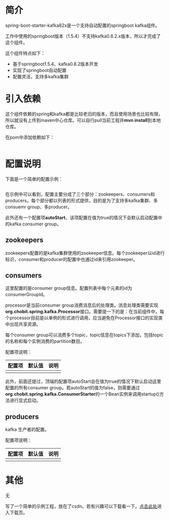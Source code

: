 # 简介

spring-boot-starter-kafka82x是一个支持自动配置的springboot kafka组件。  

工作中使用的springboot版本（1.5.4）不支持kafka0.8.2.x版本，所以才完成了这个组件。

这个组件特点如下：

* 基于springboot1.5.4、kafka0.8.2版本开发
* 实现了springboot自动配置
* 配置灵活，支持多kafka集群

# 引入依赖

这个组件依赖的spring和kafka都是比较老旧的版本，而且使用场景也比较有限，所以就没有上传到maven中心仓库。可以自行pull当前工程并**mvn install**到本地仓库。

在pom中添加依赖如下：

```xml

```

# 配置说明

下面是一个简单的配置示例：

```yml
```

在示例中可以看到，配置主要分成了三个部分：zookeepers、consumers和producers。每个部分都以列表的形式提供，目的是为了支持多kafka集群、多consuemr group、多producer。

此外还有一个配置项**autoStart**，该项配置在值为true的情况下会默认启动配置中的kafka consumer group。

## zookeepers

zookeepers配置的是kafka集群使用的zookeeper信息。每个zookeeper以id进行标识，consumer和producer的配置中也通过id来引用zookeeper。

## consumers

这里配置的是consumer group信息。配置列表中每个元素的id为consumerGroupId。  

processor是当前consumer group消费消息后的处理类。消息处理类需要实现**org.chobit.spring.kafka.Processor**接口。需要提一下的是：在当前组件中，每个processor目前是以单例的形式进行调用，应当避免在Processor接口的实现类中出现共享资源。

每个consumer group可以消费多个topic，topic信息在topics下添加，包括topic的名称和每个实例消费的partition数目。

配置项说明：  

| 配置项 | 默认值 | 说明 |
| ----- | ----- | ----- |
|  |  |  |

此外，前面还提过，顶端的配置项autoStart会在值为true的情况下默认启动这里配置的所有consumer group。若autoStart的值为false，则需要通过**org.chobit.spring.kafka.ConsumerStarter**的一个Bean实例来调用startup()方法进行显式启动。

## producers

kafka 生产者的配置。

配置项说明：  

| 配置项 | 默认值 | 说明 |
| ----- | ----- | ----- |
|  |  |  |

# 其他  

无

写了一个简单的示例工程，放在了csdn。若有兴趣可以下载看一下。[点击此处]()进入下载页。
